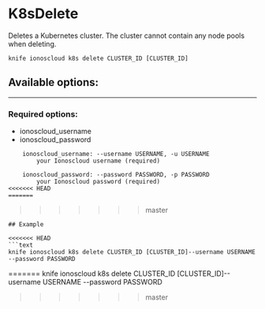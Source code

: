 # K8sDelete

Deletes a Kubernetes cluster. The cluster cannot contain any node pools when deleting.

    knife ionoscloud k8s delete CLUSTER_ID [CLUSTER_ID]


## Available options:
---

### Required options:
* ionoscloud_username
* ionoscloud_password

```
    ionoscloud_username: --username USERNAME, -u USERNAME
        your Ionoscloud username (required)

    ionoscloud_password: --password PASSWORD, -p PASSWORD
        your Ionoscloud password (required)
<<<<<<< HEAD
=======

```
>>>>>>> master

```
## Example

<<<<<<< HEAD
```text
knife ionoscloud k8s delete CLUSTER_ID [CLUSTER_ID]--username USERNAME --password PASSWORD
```
=======
    knife ionoscloud k8s delete CLUSTER_ID [CLUSTER_ID]--username USERNAME --password PASSWORD
>>>>>>> master
